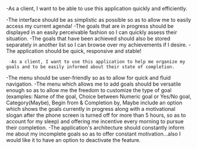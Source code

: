 -As a client, I want to be able to use this application quickly and efficiently.

-The interface should be as simplistic as possible so as to allow me to easily access my current agenda!
-The goals that are in progress should be displayed in an easily perceivable fashion so I can quickly assess their situation.
-The goals that have been achieved should also be stored separately in another list so I can browse over my achievements if I desire.
-The application should be quick, responsive and stable!
 
     -As a client, I want to use this application to help me organize my goals and to be easily informed about their state of completion.

-The menu should be user-friendly so as to allow for quick and fluid navigation.
-The menu which allows me to add goals should be versatile enough so as to allow me the freedom to customize the type of goal (examples: Name of the goal, 
Choice between Numeric goal or Yes/No goal, Category(Maybe), Begin from & Completion by, Maybe include an option which shows the goals currently in progress along with a motivational 
slogan after the phone screen is turned off for more than 5 hours, so as to account for my sleep) and offering me incentive every morning to pursue their completion.
-The application's architecture should constantly inform me about my incomplete goals so as to offer constant motivation...also I would like it to have an option to deactivate the feature.
